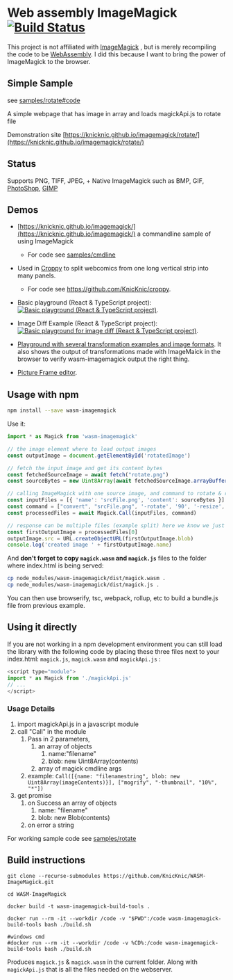 # Web assembly ImageMagick [![Build Status](https://dev.azure.com/oneeyedelf1/wasm-imagemagick/_apis/build/status/KnicKnic.WASM-ImageMagick)](https://dev.azure.com/oneeyedelf1/wasm-imagemagick/_build/latest?definitionId=1)
This project is not affiliated with [ImageMagick](https://www.imagemagick.org) , but is merely recompiling the code to be [WebAssembly](https://webassembly.org/). I did this because I want to bring the power of ImageMagick to the browser.

## Simple Sample
see [samples/rotate#code](samples/rotate#code)

A simple webpage that has image in array and loads magickApi.js to rotate file

Demonstration site [https://knicknic.github.io/imagemagick/rotate/](https://knicknic.github.io/imagemagick/rotate/)

## Status

Supports PNG, TIFF, JPEG, + Native ImageMagick such as BMP, GIF, [PhotoShop](https://www.adobe.com/products/photoshop.html), [GIMP](https://www.gimp.org/)

## Demos

 * [https://knicknic.github.io/imagemagick/](https://knicknic.github.io/imagemagick/) a commandline sample of using ImageMagick
    * For code see [samples/cmdline](samples/cmdline)

 * Used in [Croppy](https://knicknic.github.io/croppy/) to split webcomics from one long vertical strip into many panels.
    * For code see https://github.com/KnicKnic/croppy.

 * Basic playground (React & TypeScript project): [![Basic playground (React & TypeScript project)](https://codesandbox.io/static/img/play-codesandbox.svg)](https://codesandbox.io/s/lp7lxz6l59).

 * Image Diff Example (React & TypeScript project): [![Basic playground for image diff (React & TypeScript project)](https://codesandbox.io/static/img/play-codesandbox.svg)](https://codesandbox.io/s/yvn6rkr16z).

 * [Playground with several transformation examples and image formats](https://cancerberosgx.github.io/autumn-leaves/#/convertDemo). It also shows the output of transformations made with ImageMaick in the browser to verify wasm-imagemagick output the right thing.  

 * [Picture Frame editor](https://cancerberosgx.github.io/autumn-leaves/#/imageFrame).

## Usage with npm

```sh
npm install --save wasm-imagemagick
```

Use it:

```js
import * as Magick from 'wasm-imagemagick'

// the image element where to load output images
const outputImage = document.getElementById('rotatedImage')

// fetch the input image and get its content bytes
const fetchedSourceImage = await fetch("rotate.png")
const sourceBytes = new Uint8Array(await fetchedSourceImage.arrayBuffer());

// calling ImageMagick with one source image, and command to rotate & resize image
const inputFiles = [{ 'name': 'srcFile.png', 'content': sourceBytes }]
const command = ["convert", "srcFile.png", '-rotate', '90', '-resize', '200%', 'out.png']
const processedFiles = await Magick.Call(inputFiles, command)

// response can be multiple files (example split) here we know we just have one
const firstOutputImage = processedFiles[0]
outputImage.src = URL.createObjectURL(firstOutputImage.blob)
console.log('created image ' + firstOutputImage.name)

```

And **don't forget to copy `magick.wasm` and `magick.js`** files to the folder where index.html is being served:

```sh
cp node_modules/wasm-imagemagick/dist/magick.wasm .
cp node_modules/wasm-imagemagick/dist/magick.js .
```

You can then use browserify, tsc, webpack, rollup, etc to build a bundle.js file from previous example.

## Using it directly

If you are not working in a npm development environment you can still load the library with the following code by placing these three files next to your index.html: `magick.js`, `magick.wasm` and `magickApi.js` : 

```js
<script type="module">
import * as Magick from './magickApi.js'
// ...
</script>
```

### Usage Details

1. import magickApi.js in a javascript module
1. call "Call" in the module
    1. Pass in 2 parameters, 
        1. an array of objects 
            1. name:"filename" 
            1. blob: new Uint8Array(contents)
        1. array of magick cmdline args
    1. example: `Call([{name: "filenamestring", blob: new Uint8Array(imageContents)}], ["mogrify", "-thumbnail", "10%", "*"])`
1. get promise 
    1. on Success an array of objects
        1. name: "filename" 
        1. blob: new Blob(contents)
    1. on error a string

For working sample code see [samples/rotate](samples/rotate)

## Build instructions

```
git clone --recurse-submodules https://github.com/KnicKnic/WASM-ImageMagick.git

cd WASM-ImageMagick

docker build -t wasm-imagemagick-build-tools .

docker run --rm -it --workdir /code -v "$PWD":/code wasm-imagemagick-build-tools bash ./build.sh

#windows cmd
#docker run --rm -it --workdir /code -v %CD%:/code wasm-imagemagick-build-tools bash ./build.sh

```

Produces `magick.js` & `magick.wasm` in the current folder. Along with `magickApi.js` that is all the files needed on the webserver.
